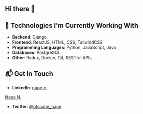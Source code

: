## Hi there 👋

## 🔧 Technologies I'm Currently Working With
- **Backend**: Django
- **Frontend**: ReactJS, HTML, CSS, TailwindCSS
- **Programming Languages**: Python, JavaScript, Java
- **Databases**: PostgreSQL
- **Other**: Redux, Docker, Git, RESTful APIs

## 📬 Get In Touch
- **LinkedIn**: [nape-n](https://www.linkedin.com/in/nape-n/)
<div class="badge-base LI-profile-badge" data-locale="en_US" data-size="medium" data-theme="dark" data-type="VERTICAL" data-vanity="nape-n" data-version="v1"><a class="badge-base__link LI-simple-link" href="https://za.linkedin.com/in/nape-n?trk=profile-badge">Nape N.</a></div>          

- **Twitter**: [@ntsoane_nape](https://twitter.com/ntsoane_nape)
